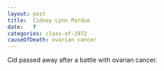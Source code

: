 ```yaml
---
layout: post
title:  Cidney Lynn Pardue
date:   ?
categories: class-of-1972
causeOfDeath: ovarian cancer
---
```

Cid passed away after a battle with ovarian cancer.
